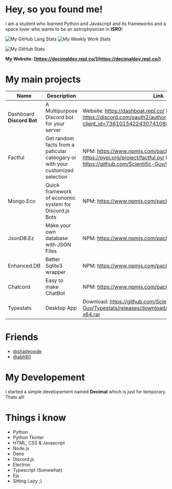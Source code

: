 # Hey, so you found me!

I am a student who learned Python and Javascript and its frameworks and a space lover who wants to be an astrophysician in **ISRO**!

![My GitHub Lang Stats](https://github-readme-stats.vercel.app/api/top-langs/?username=scientific-guy&theme=tokyonight&layout=compact)
![My Weekly Work Stats](https://github-readme-stats.vercel.app/api/wakatime?username=scientific-guy&theme=tokyonight)

![My GitHub Stats](https://github-readme-stats.vercel.app/api?username=scientific-guy&count_private=true&show_icons=true&theme=tokyonight)

**My Website: [https://decimaldev.repl.co/](https://decimaldev.repl.co/)**

# My main projects
| Name | Description | Link |
|------|------|-----------|
| Dashboard **Discord Bot** | A Multipurpose Discord bot for your server | Website: https://dashboat.repl.co/ Invite: https://discord.com/oauth2/authorize?client_id=736101542243074108&scope=bot&permissions=8 |
| Factful | Get random facts from a paticular cateogary or with your customized selection | NPM: https://www.npmjs.com/package/factful.js PyPi: https://pypi.org/project/factful.py/ Deno: https://github.com/Scientific-Guy/factful.deno |
| Mongo.Eco | Quick framework of economic system for Discord.js Bots | NPM: https://www.npmjs.com/package/mongo.eco |
| JsonDB.Ez | Make your own database with JSON Files | NPM: https://www.npmjs.com/package/jsondb.ez |
| Enhanced.DB | Better Sqlite3 wrapper | NPM: https://www.npmjs.com/package/enhanced.db |
| Chatcord | Easy to make ChatBot | NPM: https://www.npmjs.com/package/chatcord |
| Typestats | Desktop App | Download: https://github.com/Scientific-Guy/Typestats/releases/download/1.0.0/Typestats-win32-x64.rar |

# Friends
- [@shadeoxide](https://github.com/shadeoxide)
- [@abh80](https://github.com/abh80)

# My Developement

I started a simple developement named **Decimal** which is just for temporary. Thats all!

# Things i know

- Python
- Python Tkinter
- HTML, CSS & Javascript
- Node.js
- Deno
- Discord.js
- Electron
- Typescript (Somewhat)
- Ejs
- Sitting Lazy ;)
